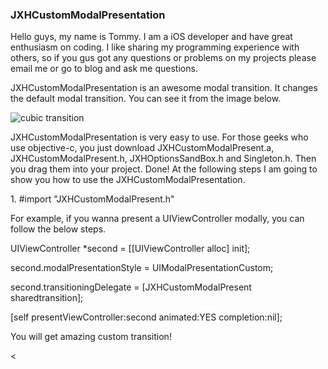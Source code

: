 <h3>JXHCustomModalPresentation</h3>
<p>
  Hello guys, my name is Tommy. I am a iOS developer and have great enthusiasm on coding. I like sharing my programming experience with others, so if you gus got any questions or problems on my projects please email me or go to blog and ask me questions. 
</p>
<p>
  JXHCustomModalPresentation is an awesome modal transition. It changes the default modal transition. You can see it from the image below. 
</p>
<img src="img/customTransition.gif" alt="cubic transition" />
<p>
  JXHCustomModalPresentation is very easy to use. For those geeks who use objective-c, you just download JXHCustomModalPresent.a, JXHCustomModalPresent.h, JXHOptionsSandBox.h and Singleton.h. Then you drag them into your project. Done! At the following steps I am going to show you how to use the JXHCustomModalPresentation.
</p>
<p>
    <p>1.    #import "JXHCustomModalPresent.h"</p>
    <p>For example, if you wanna present a UIViewController modally, you can follow the below steps.</p>
    <p>UIViewController *second = [[UIViewController alloc] init];</p>
    <p>second.modalPresentationStyle = UIModalPresentationCustom; </p>
    <p>second.transitioningDelegate = [JXHCustomModalPresent sharedtransition];</p>
    <p>[self presentViewController:second animated:YES completion:nil];</p>
</P>
<p>
    You will get amazing custom transition!
</p>
<
